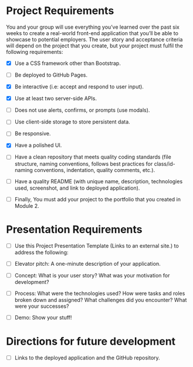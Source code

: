 # Project Requirements

You and your group will use everything you’ve learned over the past six weeks to create a real-world front-end application that you’ll be able to showcase to potential employers. The user story and acceptance criteria will depend on the project that you create, but your project must fulfil the following requirements:

-  [x] Use a CSS framework other than Bootstrap.

-  [ ] Be deployed to GitHub Pages.

-  [x] Be interactive (i.e: accept and respond to user input).

-  [x] Use at least two server-side APIs.

-  [ ] Does not use alerts, confirms, or prompts (use modals).

-  [ ] Use client-side storage to store persistent data.

-  [ ] Be responsive.

-  [x] Have a polished UI.

-  [ ] Have a clean repository that meets quality coding standards (file structure, naming conventions, follows best practices for class/id-naming conventions, indentation, quality comments, etc.).

-  [ ] Have a quality README (with unique name, description, technologies used, screenshot, and link to deployed application).

-  [ ] Finally, You must add your project to the portfolio that you created in Module 2.

# Presentation Requirements

-  [ ] Use this Project Presentation Template (Links to an external site.) to address the following:

-  [ ] Elevator pitch: A one-minute description of your application.

-  [ ] Concept: What is your user story? What was your motivation for development?

-  [ ] Process: What were the technologies used? How were tasks and roles broken down and assigned? What challenges did you encounter? What were your successes?

-  [ ] Demo: Show your stuff!

# Directions for future development

-  [ ] Links to the deployed application and the GitHub repository.
